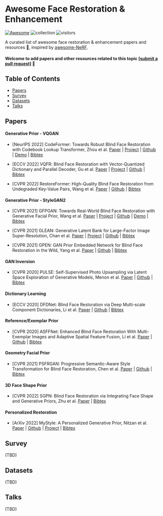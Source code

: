 # Awesome Face Restoration & Enhancement
[![Awesome](https://cdn.rawgit.com/sindresorhus/awesome/d7305f38d29fed78fa85652e3a63e154dd8e8829/media/badge.svg)](https://github.com/sindresorhus/awesome) ![collection](https://img.shields.io/badge/Collection-Keep%20Updating-green) ![visitors](https://visitor-badge.laobi.icu/badge?page_id=sczhou/Awesome-Face-Restoration)


A curated list of awesome face restoration & enhancement papers and resources :whale:, inspired by [awesome-NeRF](https://github.com/yenchenlin/awesome-NeRF). 

#### Welcome to add papers and other resources related to this topic [[submit a pull request]](https://github.com/sczhou/Awesome-Face-Restoration/blob/master/how-to-PR.md) :hugs:

## Table of Contents

- [Papers](#papers)
- [Survey](#survey)
- [Datasets](#datasets)
- [Talks](#talks)



## Papers

#### Generative Prior - VQGAN
- [NeurIPS 2022] CodeFormer: Towards Robust Blind Face Restoration with Codebook Lookup Transformer, Zhou et al. [Paper](https://arxiv.org/abs/2206.11253) | [Project](https://shangchenzhou.com/projects/CodeFormer/) | [Github](https://github.com/sczhou/CodeFormer) | [Demo](https://huggingface.co/spaces/sczhou/CodeFormer) | [Bibtex](./facebib.bib#L1-L6)

- [ECCV 2022] VQFR: Blind Face Restoration with Vector-Quantized Dictionary and Parallel Decoder, Gu et al. [Paper](https://arxiv.org/abs/2205.06803) | [Project](https://ycgu.site/projects/vqfr/) | [Github](https://github.com/sczhou/CodeFormer) | [Bibtex](./facebib.bib#L8-L13)

- [CVPR 2022] RestoreFormer: High-Quality Blind Face Restoration from Undegraded Key-Value Pairs, Wang et al. [Paper](https://arxiv.org/abs/2201.06374) | [Github](https://github.com/wzhouxiff/RestoreFormer) | [Bibtex](./facebib.bib#L15-L20)

#### Generative Prior - StyleGAN2
- [CVPR 2021] GFPGAN: Towards Real-World Blind Face Restoration with Generative Facial Prior, Wang et al. [Paper](https://arxiv.org/abs/2101.04061) | [Project](https://xinntao.github.io/projects/gfpgan) | [Github](https://github.com/TencentARC/GFPGAN) | [Demo](https://huggingface.co/spaces/Xintao/GFPGAN) | [Bibtex](./facebib.bib#L43-L48)

- [CVPR 2021] GLEAN: Generative Latent Bank for Large-Factor Image Super-Resolution, Chan et al. [Paper](https://arxiv.org/abs/2012.00739) | [Project](https://mmlab-ntu.github.io/project/glean/) | [Github](https://github.com/open-mmlab/mmediting) | [Bibtex](./facebib.bib#L36-L41)

- [CVPR 2021] GPEN: GAN Prior Embedded Network for Blind Face Restoration in the Wild, Yang et al. [Paper](https://arxiv.org/abs/2105.06070) | [Github](https://github.com/yangxy/GPEN) | [Bibtex](./facebib.bib#L50-L55)

#### GAN Inversion
- [CVPR 2020] PULSE: Self-Supervised Photo Upsampling via Latent Space Exploration of Generative Models, Menon et al. [Paper](https://arxiv.org/abs/2003.03808) | [Github](https://github.com/adamian98/pulse) | [Bibtex](./facebib.bib#L64-L69)


#### Dictionary Learning
- [ECCV 2020] DFDNet: Blind Face Restoration via Deep Multi-scale Component Dictionaries, Li et al. [Paper](https://arxiv.org/abs/2008.00418) | [Github](https://github.com/csxmli2016/DFDNet) | [Bibtex](./facebib.bib#L22-L27)

#### Reference/Exemplar Prior
- [CVPR 2020] ASFFNet: Enhanced Blind Face Restoration With Multi-Exemplar Images and Adaptive Spatial Feature Fusion, Li et al. [Paper](https://openaccess.thecvf.com/content_CVPR_2020/papers/Li_Enhanced_Blind_Face_Restoration_With_Multi-Exemplar_Images_and_Adaptive_Spatial_CVPR_2020_paper.pdf) | [Github](https://github.com/csxmli2016/ASFFNet) | [Bibtex](./facebib.bib#L57-L62)

#### Geometry Facial Prior
- [CVPR 2021] PSFRGAN: Progressive Semantic-Aware Style Transformation for Blind Face Restoration, Chen et al. [Paper](https://arxiv.org/abs/2009.08709) | [Github](https://github.com/chaofengc/PSFRGAN) | [Bibtex](./facebib.bib#L29-L34)

#### 3D Face Shape Prior
- [CVPR 2022] SGPN: Blind Face Restoration via Integrating Face Shape and Generative Priors, Zhu et al. [Paper](https://openaccess.thecvf.com/content/CVPR2022/papers/Zhu_Blind_Face_Restoration_via_Integrating_Face_Shape_and_Generative_Priors_CVPR_2022_paper.pdf) | [Bibtex](./facebib.bib#L71-L76)

#### Personalized Restoration
- [ArXiv 2022] MyStyle: A Personalized Generative Prior, Nitzan et al. [Paper](https://arxiv.org/abs/2203.17272) | [Github](https://github.com/google/mystyle) | [Project](https://mystyle-personalized-prior.github.io/) | [Bibtex](./facebib.bib#L78-L83)



## Survey
(TBD)

## Datasets
(TBD)

## Talks
(TBD)
